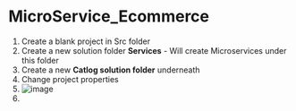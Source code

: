 # MicroService_Ecommerce

1. Create a blank project in Src folder
2. Create a new solution folder **Services**  - Will create Microservices under this folder
3. Create a new **Catlog solution folder** underneath 
4. Change project properties 
5. ![image](https://user-images.githubusercontent.com/9728497/146467183-5d154629-89ef-41be-b3b4-651b87216fe2.png)
6. 

